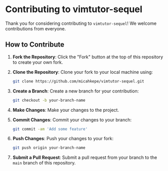 # Contributing to vimtutor-sequel

Thank you for considering contributing to `vimtutor-sequel`! We welcome contributions from everyone.

## How to Contribute

1. **Fork the Repository**: Click the "Fork" button at the top of this repository to create your own fork.
2. **Clone the Repository**: Clone your fork to your local machine using:
   ```sh
   git clone https://github.com/micahkepe/vimtutor-sequel.git
   ```
3. **Create a Branch**: Create a new branch for your contribution:

   ```sh
   git checkout -b your-branch-name
   ```

4. **Make Changes**: Make your changes to the project.

5. **Commit Changes**: Commit your changes to your branch:

   ```sh
   git commit -am 'Add some feature'
   ```

6. **Push Changes**: Push your changes to your fork:

   ```sh
   git push origin your-branch-name
   ```

7. **Submit a Pull Request**: Submit a pull request from your branch to the `main` branch of this repository.
